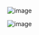 ![image](https://github.com/user-attachments/assets/822a93a4-1bb2-4608-802a-c4c83c295fc3)

![image](https://github.com/user-attachments/assets/37ca024b-cab5-4437-ab76-b950c72838f9)


